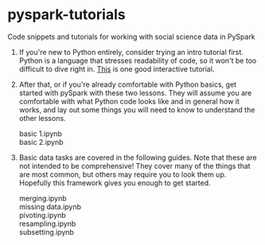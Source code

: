 # pyspark-tutorials
Code snippets and tutorials for working with social science data in PySpark

1. If you're new to Python entirely, consider trying an intro tutorial first. 
Python is a language that stresses readability of code, so it won't be too
difficult to dive right in.  [This](http://www.learnpython.org/en/Hello%2C_World%21 "Interactive Python Tutorial") is one good interactive tutorial.


2. After that, or if you're already comfortable with Python basics, get started
with pySpark with these two lessons.  They will assume you are comfortable with 
what Python code looks like and in general how it works, and lay out some things 
you will need to know to understand the other lessons.

   basic 1.ipynb  
   basic 2.ipynb

3. Basic data tasks are covered in the following guides.  Note that these are not
intended to be comprehensive!  They cover many of the things that are most
common, but others may require you to look them up.  Hopefully this framework
gives you enough to get started.

   merging.ipynb  
   missing data.ipynb  
   pivoting.ipynb  
   resampling.ipynb  
   subsetting.ipynb

